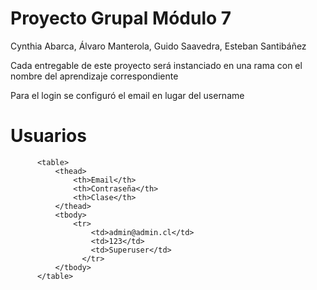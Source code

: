 #  Proyecto Grupal Módulo 7

Cynthia Abarca, Álvaro Manterola, Guido Saavedra, Esteban Santibáñez

Cada entregable de este proyecto será instanciado en una rama con el nombre del aprendizaje correspondiente

Para el login se configuró el email en lugar del username

# Usuarios

          <table>
              <thead>
                  <th>Email</th>
                  <th>Contraseña</th>
                  <th>Clase</th>
              </thead>
              <tbody>
                  <tr>
                      <td>admin@admin.cl</td>
                      <td>123</td>
                      <td>Superuser</td>
                    </tr>
              </tbody>
          </table>
